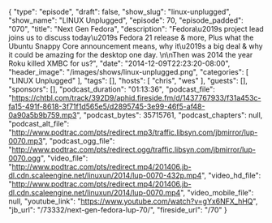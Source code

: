 {
  "type": "episode",
  "draft": false,
  "show_slug": "linux-unplugged",
  "show_name": "LINUX Unplugged",
  "episode": 70,
  "episode_padded": "070",
  "title": "Next Gen Fedora",
  "description": "Fedora\u2019s project lead joins us to discuss today\u2019s Fedora 21 release & more, Plus what the Ubuntu Snappy Core announcement means, why it\u2019s a big deal & why it could be amazing for the desktop one day.  \n\nThen was 2014 the year Roku killed XMBC for us?",
  "date": "2014-12-09T22:23:20-08:00",
  "header_image": "/images/shows/linux-unplugged.png",
  "categories": [
    "LINUX Unplugged"
  ],
  "tags": [],
  "hosts": [
    "chris",
    "wes"
  ],
  "guests": [],
  "sponsors": [],
  "podcast_duration": "01:13:36",
  "podcast_file": "https://chtbl.com/track/392D9/aphid.fireside.fm/d/1437767933/f31a453c-fa15-491f-8618-3f71f1d565e5/d2895745-3e99-46f5-af48-0a90a5b9b759.mp3",
  "podcast_bytes": 35715761,
  "podcast_chapters": null,
  "podcast_alt_file": "http://www.podtrac.com/pts/redirect.mp3/traffic.libsyn.com/jbmirror/lup-0070.mp3",
  "podcast_ogg_file": "http://www.podtrac.com/pts/redirect.ogg/traffic.libsyn.com/jbmirror/lup-0070.ogg",
  "video_file": "http://www.podtrac.com/pts/redirect.mp4/201406.jb-dl.cdn.scaleengine.net/linuxun/2014/lup-0070-432p.mp4",
  "video_hd_file": "http://www.podtrac.com/pts/redirect.mp4/201406.jb-dl.cdn.scaleengine.net/linuxun/2014/lup-0070.mp4",
  "video_mobile_file": null,
  "youtube_link": "https://www.youtube.com/watch?v=gYx6NFX_hHQ",
  "jb_url": "/73332/next-gen-fedora-lup-70/",
  "fireside_url": "/70"
}


